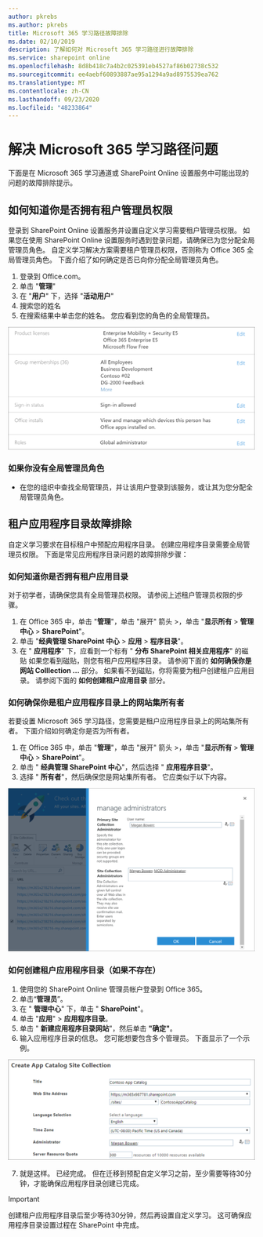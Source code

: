 ```yaml
---
author: pkrebs
ms.author: pkrebs
title: Microsoft 365 学习路径故障排除
ms.date: 02/10/2019
description: 了解如何对 Microsoft 365 学习路径进行故障排除
ms.service: sharepoint online
ms.openlocfilehash: 8d8b418c7a4b2c025391eb4527af86b02738c532
ms.sourcegitcommit: ee4aebf60893887ae95a1294a9ad8975539ea762
ms.translationtype: MT
ms.contentlocale: zh-CN
ms.lasthandoff: 09/23/2020
ms.locfileid: "48233864"
---
```

# <a name="troubleshoot-microsoft-365-learning-pathways"></a>解决 Microsoft 365 学习路径问题

下面是在 Microsoft 365 学习通道或 SharePoint Online 设置服务中可能出现的问题的故障排除提示。

## <a name="how-to-know-if-you-have-tenant-admin-permissions"></a>如何知道你是否拥有租户管理员权限

登录到 SharePoint Online 设置服务并设置自定义学习需要租户管理员权限。 如果您在使用 SharePoint Online 设置服务时遇到登录问题，请确保已为您分配全局管理员角色。 自定义学习解决方案需要租户管理员权限，否则称为 Office 365 全局管理员角色。 下面介绍了如何确定是否已向你分配全局管理员角色。

1.  登录到 Office.com。
2.  单击 "**管理**"
3.  在 "**用户**" 下，选择 "**活动用户**"
4.  搜索您的姓名
5.  在搜索结果中单击您的姓名。 您应看到您的角色的全局管理员。

![cg-globaladminrole.png](media/cg-globaladminrole.png)

### <a name="if-you-dont-have-the-global-administrator-role"></a>如果你没有全局管理员角色
- 在您的组织中查找全局管理员，并让该用户登录到该服务，或让其为您分配全局管理员角色。

## <a name="tenant-app-catalog-troubleshooting"></a>租户应用程序目录故障排除
自定义学习要求在目标租户中预配应用程序目录。 创建应用程序目录需要全局管理员权限。 下面是常见应用程序目录问题的故障排除步骤：

### <a name="how-to-know-if-you-have-a-tenant-app-catalog"></a>如何知道你是否拥有租户应用目录 
对于初学者，请确保您具有全局管理员权限。 请参阅上述租户管理员权限的步骤。

1. 在 Office 365 中，单击 "**管理**"，单击 "展开" 箭头 >，单击 "**显示所有**  >  **管理中心**  >  **SharePoint**"。
2. 单击 "**经典管理 SharePoint 中心**  >  **应用**  >  **程序目录**"。
3. 在 " **应用程序**" 下，应看到一个标有 " **分布 SharePoint 相关应用程序**" 的磁贴 如果您看到磁贴，则您有租户应用程序目录。 请参阅下面的 **如何确保你是网站 Colllection ...** 部分。 如果看不到磁贴，你将需要为租户创建租户应用目录。 请参阅下面的 **如何创建租户应用目录** 部分。

### <a name="how-to-ensure-you-are-a-site-collection-owner-on-the-tenant-app-catalog"></a>如何确保你是租户应用程序目录上的网站集所有者 
若要设置 Microsoft 365 学习路径，您需要是租户应用程序目录上的网站集所有者。 下面介绍如何确定你是否为所有者。

1. 在 Office 365 中，单击 "**管理**"，单击 "展开" 箭头 >，单击 "**显示所有**  >  **管理中心**  >  **SharePoint**"。
2. 单击 " **经典管理 SharePoint 中心**"，然后选择 " **应用程序目录**"。
3. 选择 " **所有者**"，然后确保您是网站集所有者。 它应类似于以下内容。
 
![cg-sitecollectionowner.png](media/cg-sitecollectionowner.png)

### <a name="how-to-create-a-tenant-app-catalog-if-one-doesnt-exists"></a>如何创建租户应用程序目录（如果不存在） 
1. 使用您的 SharePoint Online 管理员帐户登录到 Office 365。
2. 单击“**管理员**”。
3. 在 " **管理中心**" 下，单击 " **SharePoint**"。 
4. 单击 "**应用**"  >  **应用程序目录**。
5. 单击 " **新建应用程序目录网站**"，然后单击 **"确定"**。 
6.  输入应用程序目录的信息。 您可能想要包含多个管理员。 下面显示了一个示例。  

![cg-appcatalogfinish.png](media/cg-appcatalogfinish.png)

7.  就是这样。 已经完成。 但在迁移到预配自定义学习之前，至少需要等待30分钟，才能确保应用程序目录创建已完成。 

> [!IMPORTANT]
> 创建租户应用程序目录后至少等待30分钟，然后再设置自定义学习。 这可确保应用程序目录设置过程在 SharePoint 中完成。 
